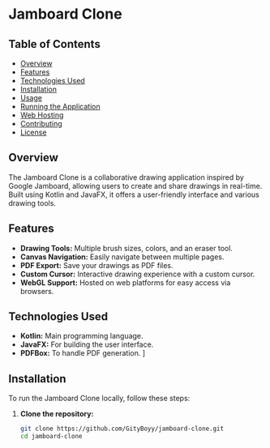 # Jamboard Clone

## Table of Contents
- [Overview](#overview)
- [Features](#features)
- [Technologies Used](#technologies-used)
- [Installation](#installation)
- [Usage](#usage)
- [Running the Application](#running-the-application)
- [Web Hosting](#web-hosting)
- [Contributing](#contributing)
- [License](#license)

## Overview
The Jamboard Clone is a collaborative drawing application inspired by Google Jamboard, allowing users to create and share drawings in real-time. Built using Kotlin and JavaFX, it offers a user-friendly interface and various drawing tools.

## Features
- **Drawing Tools:** Multiple brush sizes, colors, and an eraser tool.
- **Canvas Navigation:** Easily navigate between multiple pages.
- **PDF Export:** Save your drawings as PDF files.
- **Custom Cursor:** Interactive drawing experience with a custom cursor.
- **WebGL Support:** Hosted on web platforms for easy access via browsers.

## Technologies Used
- **Kotlin:** Main programming language.
- **JavaFX:** For building the user interface.
- **PDFBox:** To handle PDF generation.
]
## Installation
To run the Jamboard Clone locally, follow these steps:

1. **Clone the repository:**
   ```bash
   git clone https://github.com/GityBoyy/jamboard-clone.git
   cd jamboard-clone
